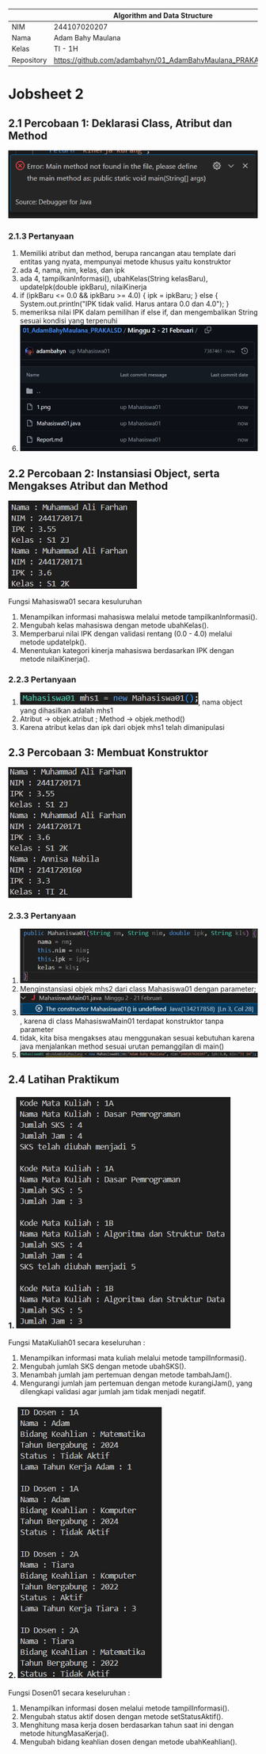 |  | Algorithm and Data Structure |
|--|--|
| NIM |  244107020207 |
| Nama |  Adam Bahy Maulana |
| Kelas | TI - 1H |
| Repository | https://github.com/adambahyn/01_AdamBahyMaulana_PRAKALSD|

# Jobsheet 2

## 2.1 Percobaan 1: Deklarasi Class, Atribut dan Method

![Screenshot](1.png)

### 2.1.3 Pertanyaan
1. Memiliki atribut dan method, berupa rancangan atau template dari entitas yang nyata, mempunyai metode khusus yaitu konstruktor
2. ada 4, nama, nim, kelas, dan ipk
3. ada 4, tampilkanInformasi(), ubahKelas(String kelasBaru), updateIpk(double ipkBaru), nilaiKinerja
4.   if (ipkBaru <= 0.0 && ipkBaru >= 4.0) {
            ipk = ipkBaru;
        } else {
            System.out.println("IPK tidak valid. Harus antara 0.0 dan 4.0");
        }
5. memeriksa nilai IPK dalam pemilihan if else if, dan mengembalikan String sesuai kondisi yang terpenuhi
6. ![Screenshot](2.png)



## 2.2 Percobaan 2: Instansiasi Object, serta Mengakses Atribut dan Method

![Screenshot](3.png)

Fungsi Mahasiswa01 secara kesuluruhan
1. Menampilkan informasi mahasiswa melalui metode tampilkanInformasi().
2. Mengubah kelas mahasiswa dengan metode ubahKelas().
3. Memperbarui nilai IPK dengan validasi rentang (0.0 - 4.0) melalui metode updateIpk().
4. Menentukan kategori kinerja mahasiswa berdasarkan IPK dengan metode nilaiKinerja().


### 2.2.3 Pertanyaan

1. ![Screenshot](4.png), nama object yang dihasilkan adalah mhs1
2. Atribut -> objek.atribut	; Method -> objek.method()	
3. Karena atribut kelas dan ipk dari objek mhs1 telah dimanipulasi


## 2.3 Percobaan 3: Membuat Konstruktor

![Screenshot](5.png)

### 2.3.3 Pertanyaan

1. ![Screenshot](6.png)
2. Menginstansiasi objek mhs2 dari class Mahasiswa01 dengan parameter;
3. ![Screenshot](7.png), karena di class MahasiswaMain01 terdapat konstruktor tanpa parameter
4. tidak, kita bisa mengakses atau menggunakan sesuai kebutuhan karena java menjalankan method sesuai urutan pemanggilan di main()
5. ![Screenshot](8.png)

## 2.4 Latihan Praktikum




### 1. ![Screenshot](9.png)
Fungsi MataKuliah01 secara keseluruhan :
1. Menampilkan informasi mata kuliah melalui metode tampilInformasi().
2. Mengubah jumlah SKS dengan metode ubahSKS().
3. Menambah jumlah jam pertemuan dengan metode tambahJam().
4. Mengurangi jumlah jam pertemuan dengan metode kurangiJam(), yang dilengkapi validasi agar jumlah jam tidak menjadi negatif.
### 2. ![Screenshot](10.png)
Fungsi Dosen01 secara keseluruhan :
1. Menampilkan informasi dosen melalui metode tampilInformasi().
2. Mengubah status aktif dosen dengan metode setStatusAktif().
3. Menghitung masa kerja dosen berdasarkan tahun saat ini dengan metode hitungMasaKerja().
4. Mengubah bidang keahlian dosen dengan metode ubahKeahlian().
